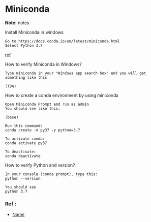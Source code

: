 # Miniconda 

**Note:** notes



Install Miniconda in windows
```
Go to https://docs.conda.io/en/latest/miniconda.html
Select Python 3.7
```
[ref](https://docs.conda.io/en/latest/miniconda.html)


How to verify Miniconda in Windows?
```
Type miniconda in your "Windows app search box" and you will get something like this

(TBA)
```


How to create a conda environment by using miniconda
```
Open Miniconda Prompt and run as admin
You should see like this:

(base) 

Run this command:
conda create -n py37 -y python=3.7

To activate conda:
conda activate py37

To deactivate:
conda deactivate
```


How to verify Python and version?
```
In your console (conda prompt), type this:
python --version

You should see
python 3.7
```


### Ref :

  * [Name](file)
